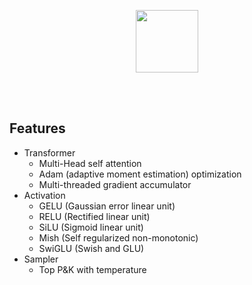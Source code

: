 <p align="center">
  <img src="https://github.com/"  width="100" height="100">
</p>

<br>
<br>

## Features
- Transformer
  - Multi-Head self attention
  - Adam (adaptive moment estimation) optimization
  - Multi-threaded gradient accumulator
- Activation
  - GELU (Gaussian error linear unit)
  - RELU (Rectified linear unit)
  - SiLU (Sigmoid linear unit)
  - Mish (Self regularized non-monotonic)
  - SwiGLU (Swish and GLU)
- Sampler
  - Top P&K with temperature
